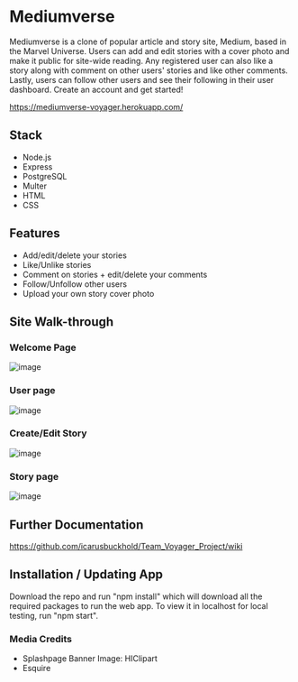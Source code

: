 # Mediumverse

Mediumverse is a clone of popular article and story site, Medium, based in the Marvel Universe. Users can add and edit stories with a cover photo and make it public for site-wide reading. Any registered user can also like a story along with comment on other users' stories and like other comments. Lastly, users can follow other users and see their following 
in their user dashboard. Create an account and get started!

https://mediumverse-voyager.herokuapp.com/

## Stack
   - Node.js
   - Express
   - PostgreSQL
   - Multer
   - HTML
   - CSS

## Features
   - Add/edit/delete your stories
   - Like/Unlike stories
   - Comment on stories + edit/delete your comments
   - Follow/Unfollow other users
   - Upload your own story cover photo

## Site Walk-through
### Welcome Page
![image](https://user-images.githubusercontent.com/74396674/121714399-65b87700-caa3-11eb-8eb6-3e7b8f40d991.png)

### User page
![image](https://user-images.githubusercontent.com/74396674/121714659-af08c680-caa3-11eb-91fe-e2472b1130b0.png)

### Create/Edit Story
![image](https://user-images.githubusercontent.com/74396674/121714770-c942a480-caa3-11eb-88ef-217fb9f2f271.png)

### Story page
![image](https://user-images.githubusercontent.com/74396674/121714876-e7100980-caa3-11eb-8ea2-0f29d2cc7768.png)

## Further Documentation
https://github.com/icarusbuckhold/Team_Voyager_Project/wiki

## Installation / Updating App
Download the repo and run "npm install" which will download all the required packages to run the web app. To view it in localhost for local testing, run "npm start".

### Media Credits
   - Splashpage Banner Image: HIClipart
   - Esquire

